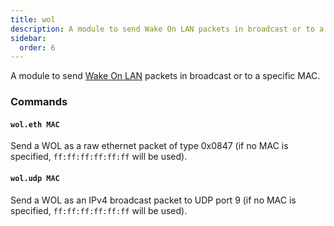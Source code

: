 ```yaml
---
title: wol
description: A module to send Wake On LAN packets in broadcast or to a specific MAC.
sidebar:
  order: 6
---
```


A module to send [Wake On LAN](https://en.wikipedia.org/wiki/Wake-on-LAN) packets in broadcast or to a specific MAC.

### Commands

#### `wol.eth MAC`

Send a WOL as a raw ethernet packet of type 0x0847 (if no MAC is specified, `ff:ff:ff:ff:ff:ff` will be used).

#### `wol.udp MAC`

Send a WOL as an IPv4 broadcast packet to UDP port 9 (if no MAC is specified, `ff:ff:ff:ff:ff:ff` will be used).
